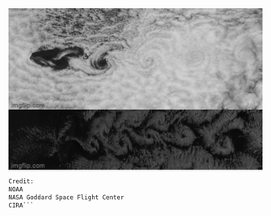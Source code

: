 <img align="center" alt="Coding" width="900" src="https://github.com/armandins/armandins/blob/main/7py911.gif">
<img align="center" alt="Coding" width="900" src="https://github.com/armandins/armandins/blob/main/7pyb11.gif">  

```May 8, 2021, NOAA satellites captured von Kármán vortices streaming around Guadalupe Island, off the west coast of Mexico’s Baja California.  
Credit:  
NOAA  
NASA Goddard Space Flight Center  
CIRA```

